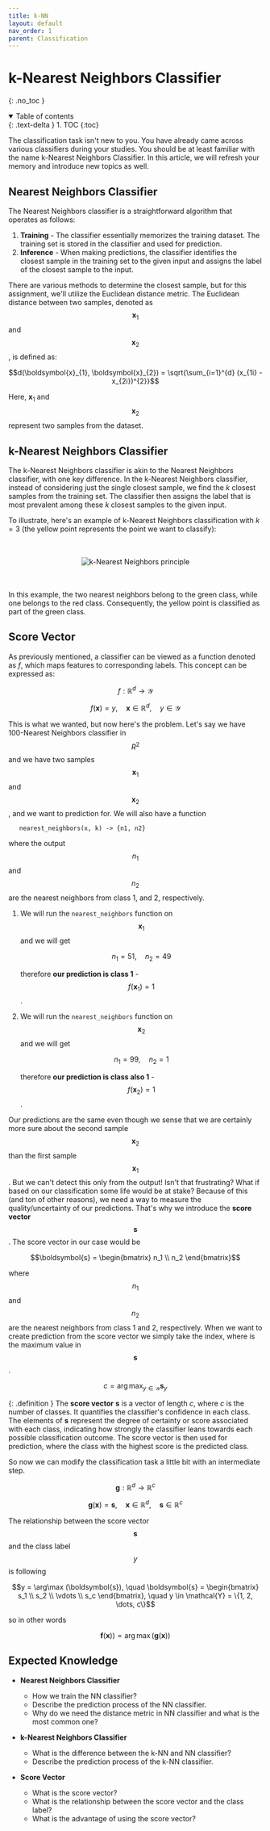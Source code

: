 ```yaml
---
title: k-NN
layout: default
nav_order: 1
parent: Classification
---
```



# k-Nearest Neighbors Classifier
{: .no_toc }

<details open markdown="block">
  <summary>
    Table of contents
  </summary>
  {: .text-delta }
1. TOC
{:toc}
</details>

The classification task isn't new to you. You have already came across various classifiers during your studies. You should be at least familiar with the name k-Nearest Neighbors Classifier. In this article, we will refresh your memory and introduce new topics as well.

## Nearest Neighbors Classifier

The Nearest Neighbors classifier is a straightforward algorithm that operates as follows:

1. **Training** - The classifier essentially memorizes the training dataset. The training set is stored in the classifier and used for prediction.
2. **Inference** - When making predictions, the classifier identifies the closest sample in the training set to the given input and assigns the label of the closest sample to the input.

There are various methods to determine the closest sample, but for this assignment, we'll utilize the Euclidean distance metric. The Euclidean distance between two samples, denoted as $$\boldsymbol{x}_{1}$$ and $$\boldsymbol{x}_{2}$$, is defined as:

$$d(\boldsymbol{x}_{1}, \boldsymbol{x}_{2}) = \sqrt{\sum_{i=1}^{d} (x_{1i} - x_{2i})^{2}}$$

Here, $\boldsymbol{x}_{1}$ and $$\boldsymbol{x}_{2}$$ represent two samples from the dataset.

## k-Nearest Neighbors Classifier

The k-Nearest Neighbors classifier is akin to the Nearest Neighbors classifier, with one key difference. In the k-Nearest Neighbors classifier, instead of considering just the single closest sample, we find the $k$ closest samples from the training set. The classifier then assigns the label that is most prevalent among these $k$ closest samples to the given input.

To illustrate, here's an example of k-Nearest Neighbors classification with $k=3$ (the yellow point represents the point we want to classify):

<br>
<br>

<div align="center">
      <img src="{{ site.baseurl }}/assets/images/knn_principle.png" alt="k-Nearest Neighbors principle"/>
</div>

<br>
<br>

In this example, the two nearest neighbors belong to the green class, while one belongs to the red class. Consequently, the yellow point is classified as part of the green class.

## Score Vector

As previously mentioned, a classifier can be viewed as a function denoted as $f$, which maps features to corresponding labels. This concept can be expressed as:

$$f: \mathbb{R}^{d} \rightarrow \mathcal{Y}$$

$$f(\boldsymbol{x}) = y, \quad \boldsymbol{x} \in \mathbb{R}^{d}, \quad y \in \mathcal{Y}$$

This is what we wanted, but now here's the problem. Let's say we have 100-Nearest Neighbors classifier in $$R^{2}$$ and we have two samples $$\boldsymbol{x}_{1}$$ and $$\boldsymbol{x}_{2}$$, and we want to prediction for. We will also have a function 

```
   nearest_neighbors(x, k) -> {n1, n2}
```

where the output $$n_1$$ and $$n_2$$ are the nearest neighbors from class 1, and 2, respectively.

1. We will run the ``nearest_neighbors`` function on $$\boldsymbol{x}_{1}$$ and we will get
   
   $$n_1 = 51, \quad n_2 = 49$$

   therefore **our prediction is class 1** - $$f(\boldsymbol{x}_{1}) = 1$$.

2. We will run the ``nearest_neighbors`` function on $$\boldsymbol{x}_{2}$$ and we will get

   $$n_1 = 99, \quad n_2 = 1$$

   therefore **our prediction is class also 1** - $$f(\boldsymbol{x}_{2}) = 1$$.

Our predictions are the same even though we sense that we are certainly more sure about the second sample $$\boldsymbol{x}_{2}$$ than the first sample $$\boldsymbol{x}_{1}$$. But we can't detect this only from the output! Isn't that frustrating? What if based on our classification some life would be at stake? Because of this (and ton of other reasons), we need a way to measure the quality/uncertainty of our predictions. That's why we introduce the **score vector** $$\boldsymbol{s}$$. The score vector in our case would be

$$\boldsymbol{s} = \begin{bmatrix} n_1 \\ n_2 \end{bmatrix}$$

where $$n_1$$ and $$n_2$$ are the nearest neighbors from class 1 and 2, respectively. When we want to create prediction from the score vector we simply take the index, where is the maximum value in $$\boldsymbol{s}$$.

$$c = \arg\max_{y \in \mathcal{Y}} \boldsymbol{s}_{y}$$

{: .definition }
The **score vector** $\boldsymbol{s}$ is a vector of length $c$, where $c$ is the number of classes. It quantifies the classifier's confidence in each class. The elements of $\boldsymbol{s}$ represent the degree of certainty or score associated with each class, indicating how strongly the classifier leans towards each possible classification outcome. The score vector is then used for prediction, where the class with the highest score is the predicted class.

So now we can modify the classification task a little bit with an intermediate step.

$$\boldsymbol{g}: \mathbb{R}^{d} \rightarrow \mathbb{R}^{c}$$

$$\boldsymbol{g}(\boldsymbol{x}) = \boldsymbol{s}, \quad \boldsymbol{x} \in \mathbb{R}^{d}, \quad \boldsymbol{s} \in \mathbb{R}^{c}$$

The relationship between the score vector $$\boldsymbol{s}$$ and the class label $$y$$ is following

$$y = \arg\max (\boldsymbol{s}), \quad \boldsymbol{s} = \begin{bmatrix} s_1 \\ s_2 \\ \vdots \\ s_c \end{bmatrix}, \quad y \in \mathcal{Y} = \{1, 2, \dots, c\}$$

so in other words

$$\boldsymbol{f}(\boldsymbol{x})) = \arg\max (\boldsymbol{g}(\boldsymbol{x}))$$


## Expected Knowledge

- **Nearest Neighbors Classifier**
  - How we train the NN classifier?
  - Describe the prediction process of the NN classifier.
  - Why do we need the distance metric in NN classifier and what is the most common one?

- **k-Nearest Neighbors Classifier**
  - What is the difference between the k-NN and NN classifier?
  - Describe the prediction process of the k-NN classifier.

- **Score Vector**
  - What is the score vector?
  - What is the relationship between the score vector and the class label?
  - What is the advantage of using the score vector?

